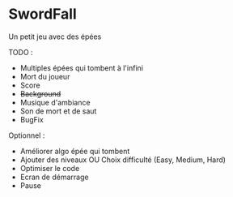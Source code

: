 SwordFall
=========

Un petit jeu avec des épées

TODO :
- Multiples épées qui tombent à l'infini
- Mort du joueur
- Score
- <strike>Background</strike>
- Musique d'ambiance
- Son de mort et de saut
- BugFix

Optionnel :
- Améliorer algo épée qui tombent
- Ajouter des niveaux OU Choix difficulté (Easy, Medium, Hard)
- Optimiser le code
- Ecran de démarrage
- Pause